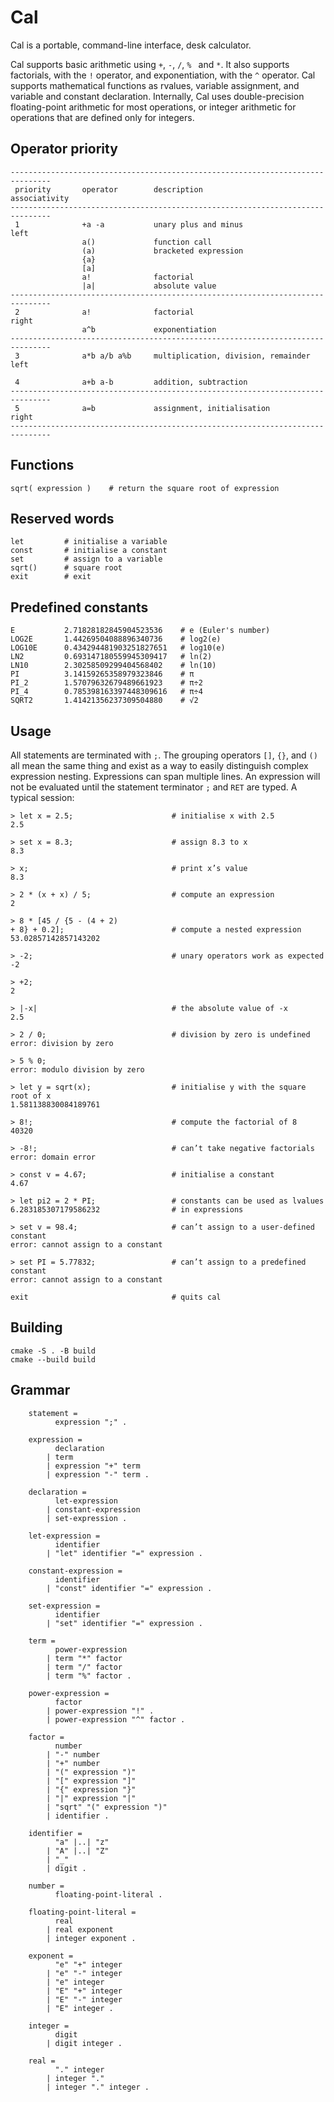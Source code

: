 # Cal
Cal is a portable, command-line interface, desk calculator.

Cal supports basic arithmetic using `+`, `-`, `/`, `% ` and `*`.  It also
supports factorials, with the `!` operator, and exponentiation, with the `^`
operator.  Cal supports mathematical functions as rvalues, variable assignment,
and variable and constant declaration.  Internally, Cal uses double-precision
floating-point arithmetic for most operations, or integer arithmetic for
operations that are defined only for integers.

## Operator priority
```
-------------------------------------------------------------------------------
 priority       operator        description                      associativity
-------------------------------------------------------------------------------
 1              +a -a           unary plus and minus                      left
                a()             function call
                (a)             bracketed expression
                {a}
                [a]
                a!              factorial
                |a|             absolute value
-------------------------------------------------------------------------------
 2              a!              factorial                                right
                a^b             exponentiation
-------------------------------------------------------------------------------
 3              a*b a/b a%b     multiplication, division, remainder       left

 4              a+b a-b         addition, subtraction
-------------------------------------------------------------------------------
 5              a=b             assignment, initialisation               right
-------------------------------------------------------------------------------
```

## Functions
```
sqrt( expression )    # return the square root of expression
```

## Reserved words
```
let         # initialise a variable
const       # initialise a constant
set         # assign to a variable
sqrt()      # square root
exit        # exit
```

## Predefined constants
```
E           2.71828182845904523536    # e (Euler's number)
LOG2E       1.44269504088896340736    # log2(e)
LOG10E      0.434294481903251827651   # log10(e)
LN2         0.693147180559945309417   # ln(2)
LN10        2.30258509299404568402    # ln(10)
PI          3.14159265358979323846    # π
PI_2        1.57079632679489661923    # π÷2
PI_4        0.785398163397448309616   # π÷4
SQRT2       1.41421356237309504880    # √2
```

## Usage
All statements are terminated with `;`.  The grouping operators `[]`, `{}`, and
`()` all mean the same thing and exist as a way to easily distinguish complex
expression nesting.  Expressions can span multiple lines.  An expression will
not be evaluated until the statement terminator `;` and `RET` are typed.  A
typical session:
```
> let x = 2.5;                      # initialise x with 2.5
2.5

> set x = 8.3;                      # assign 8.3 to x
8.3

> x;                                # print x’s value
8.3

> 2 * (x + x) / 5;                  # compute an expression
2

> 8 * [45 / {5 - (4 + 2)
+ 8} + 0.2];                        # compute a nested expression
53.02857142857143202        

> -2;                               # unary operators work as expected
-2

> +2;
2

> |-x|                              # the absolute value of -x
2.5

> 2 / 0;                            # division by zero is undefined
error: division by zero

> 5 % 0;
error: modulo division by zero

> let y = sqrt(x);                  # initialise y with the square root of x
1.581138830084189761

> 8!;                               # compute the factorial of 8
40320

> -8!;                              # can’t take negative factorials
error: domain error

> const v = 4.67;                   # initialise a constant
4.67

> let pi2 = 2 * PI;                 # constants can be used as lvalues       
6.283185307179586232                # in expressions

> set v = 98.4;                     # can’t assign to a user-defined constant
error: cannot assign to a constant

> set PI = 5.77832;                 # can’t assign to a predefined constant
error: cannot assign to a constant

exit                                # quits cal
```

## Building
```
cmake -S . -B build
cmake --build build
```
## Grammar
```
    statement = 
          expression ";" .

    expression =
          declaration
        | term
        | expression "+" term
        | expression "-" term .

    declaration =
          let-expression
        | constant-expression
        | set-expression .

    let-expression =
          identifier
        | "let" identifier "=" expression .

    constant-expression =
          identifier  
        | "const" identifier "=" expression .

    set-expression =
          identifier
        | "set" identifier "=" expression .
    
    term = 
          power-expression
        | term "*" factor
        | term "/" factor
        | term "%" factor .

    power-expression = 
          factor
        | power-expression "!" .
        | power-expression "^" factor .

    factor =
          number
        | "-" number
        | "+" number
        | "(" expression ")"
        | "[" expression "]"
        | "{" expression "}"
        | "|" expression "|"
        | "sqrt" "(" expression ")"
        | identifier .
      
    identifier = 
          "a" |..| "z"
        | "A" |..| "Z"
        | "_"
        | digit . 

    number =
          floating-point-literal .

    floating-point-literal =
          real
        | real exponent
        | integer exponent .

    exponent =
          "e" "+" integer
        | "e" "-" integer
        | "e" integer
        | "E" "+" integer
        | "E" "-" integer
        | "E" integer .
    
    integer =
          digit
        | digit integer .

    real =
          "." integer
        | integer "."
        | integer "." integer .
```
